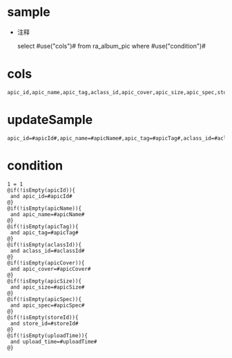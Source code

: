 sample
===
* 注释

	select #use("cols")# from ra_album_pic  where  #use("condition")#

cols
===
	apic_id,apic_name,apic_tag,aclass_id,apic_cover,apic_size,apic_spec,store_id,upload_time

updateSample
===
	
	apic_id=#apicId#,apic_name=#apicName#,apic_tag=#apicTag#,aclass_id=#aclassId#,apic_cover=#apicCover#,apic_size=#apicSize#,apic_spec=#apicSpec#,store_id=#storeId#,upload_time=#uploadTime#

condition
===

	1 = 1  
	@if(!isEmpty(apicId)){
	 and apic_id=#apicId#
	@}
	@if(!isEmpty(apicName)){
	 and apic_name=#apicName#
	@}
	@if(!isEmpty(apicTag)){
	 and apic_tag=#apicTag#
	@}
	@if(!isEmpty(aclassId)){
	 and aclass_id=#aclassId#
	@}
	@if(!isEmpty(apicCover)){
	 and apic_cover=#apicCover#
	@}
	@if(!isEmpty(apicSize)){
	 and apic_size=#apicSize#
	@}
	@if(!isEmpty(apicSpec)){
	 and apic_spec=#apicSpec#
	@}
	@if(!isEmpty(storeId)){
	 and store_id=#storeId#
	@}
	@if(!isEmpty(uploadTime)){
	 and upload_time=#uploadTime#
	@}
	
	